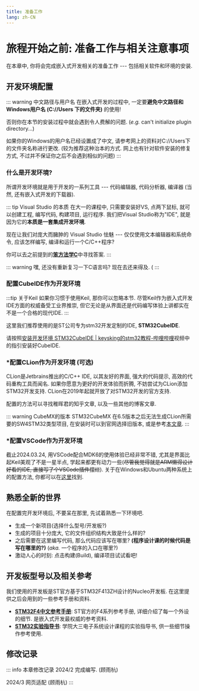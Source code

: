 ```yaml
---
title: 准备工作
lang: zh-CN
---
```


# 旅程开始之前: 准备工作与相关注意事项

在本章中, 你将会完成嵌入式开发相关的准备工作 ---
包括相关软件和环境的安装.

## 开发环境配置

::: warning 中文路径与用户名
在嵌入式开发的过程中, 一定要**避免中文路径和Windows用户名
(C://Users 下的文件夹)** 的使用!

否则你在本节的安装过程中就会遇到令人费解的问题. (*e.g.* can't initialize plugin directory...)

如果你的Windows的用户名已经设置成了中文, 请参考网上的资料对C://Users下的文件夹名称进行更改. (较为推荐这种治本的方式. 网上也有针对软件安装的修复方式, 不过并不保证你之后不会遇到相似的问题)
:::

### 什么是开发环境?

所谓开发环境就是用于开发的一系列工具 --- 代码编辑器, 代码分析器, 编译器 (当然, 还有嵌入式开发的下载器).

::: tip Visual Studio 的本质
在大一的课程中, 只需要安装好VS, 点两下鼠标,
就可以创建工程, 编写代码, 构建项目, 运行程序. 我们把Visual
Studio称为\"IDE\", 就是因为它的**本质是一套集成开发环境**.

现在让我们对庞大而臃肿的 Visual Studio 怯魅 --- 仅仅使用文本编辑器和系统命令,
应该怎样编写, 编译和运行一个C/C++程序?

你可以去之前提到的[**笨方法学C**](https://wizardforcel.gitbooks.io/lcthw/content/)中寻找答案.
:::

::: warning 嘿, 还没有重新复习一下C语言吗?
现在去还来得及. (
:::

### 配置CubeIDE作为开发环境

:::tip 关于Keil
如果你习惯于使用Keil, 那你可以忽略本节.
尽管Keil作为嵌入式开发IDE方面的权威备受工业界推崇,
但它无论是从界面还是代码编写体验上讲都实在不是一个合格的现代IDE.
:::

这里我们推荐使用的是ST公司专为stm32开发定制的IDE, **STM32CubeIDE**.

请按照[安装开发环境 STM32CubeIDE \|
keysking的stm32教程-哔哩哔哩](https://b23.tv/ieviM3F)视频中的指引安装好CubeIDE.

### \*配置CLion作为开发环境 (可选)

CLion是Jetbrains推出的C/C++ IDE, 以其友好的界面, 强大的代码提示,
高效的代码重构工具而闻名. 如果你愿意为更好的开发体验而折腾,
不妨尝试为CLion添加STM32开发支持.
CLion在2019年起就开放了对STM32开发的官方支持.

配置的方法可以寻找稚晖君的知乎文章, 以及一些其他的博客文章.

::: warning CubeMX的版本
STM32CubeMX 在6.5版本之后无法生成CLion所需要的SW4STM32类型项目,
在安装时可以到官网选择旧版本,
或是参考[本文章](https://blog.csdn.net/m0_54490453/article/details/128921674).
:::


### \*配置VSCode作为开发环境

截止2024.03.24, 用VSCode配合MDK6的使用体验已经非常不错, 尤其是界面比起Keil美观了不是一星半点, 学起来都更有动力一些(<del>尽管我觉得就是ARM懒得设计好看的IDE, 直接写了个VSCode插件摆烂</del>). 关于在Windows和Ubuntu两种系统上的配置方法, 你都可以在[这里](./vscode_for_mdk6.md)找到.

## 熟悉全新的世界

在配置完开发环境后, 不要呆在那里, 先试着熟悉一下环境吧.

-   生成一个新项目(选择什么型号/开发板?)
-   生成的项目十分庞大, 它的文件组织结构大致是什么样的?
-   之后需要在这里编写代码, 那么代码应该写在哪里?
    **(程序设计课的时候代码是写在哪里的?)** (*aka.* 一个程序的入口在哪里?)
-   激动人心的时刻: 点击构建(Build), 编译项目试试看吧!

## 开发板型号以及相关参考

我们使用的开发板是ST官方基于STM32F413ZH设计的Nucleo开发板. 在这里提供之后会用到的一些参考手册和资料.

- [**STM32F4中文参考手册**](/stm32f4referencemanual.pdf): ST官方的F4系列参考手册, 详细介绍了每一个外设的细节. 是嵌入式开发最权威的参考资料.
- [**STM32实验指导书**](/STM32实验指导书.pdf): 学院大三电子系统设计课程的实验指导书, 供一些细节操作参考使用.

## 修改记录
::: info 本章修改记录
2024/2 完成编写. (顾雨杭)

2024/3 网页适配 (顾雨杭)
:::